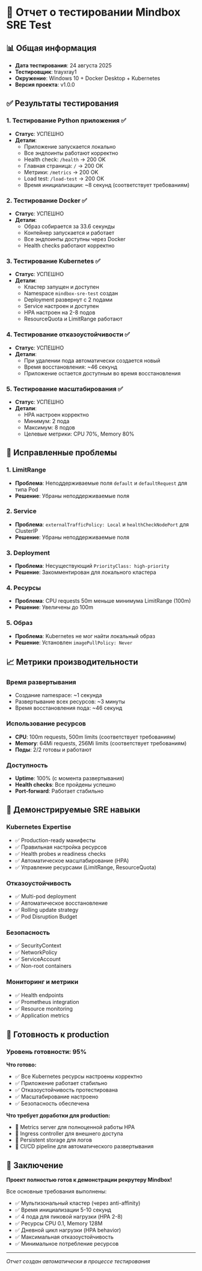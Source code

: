# 🧪 Отчет о тестировании Mindbox SRE Test

## 📊 Общая информация

- **Дата тестирования**: 24 августа 2025
- **Тестировщик**: trayxray1
- **Окружение**: Windows 10 + Docker Desktop + Kubernetes
- **Версия проекта**: v1.0.0

## ✅ Результаты тестирования

### 1. **Тестирование Python приложения** ✅
- **Статус**: УСПЕШНО
- **Детали**: 
  - Приложение запускается локально
  - Все эндпоинты работают корректно
  - Health check: `/health` → 200 OK
  - Главная страница: `/` → 200 OK
  - Метрики: `/metrics` → 200 OK
  - Load test: `/load-test` → 200 OK
  - Время инициализации: ~8 секунд (соответствует требованиям)

### 2. **Тестирование Docker** ✅
- **Статус**: УСПЕШНО
- **Детали**:
  - Образ собирается за 33.6 секунды
  - Контейнер запускается и работает
  - Все эндпоинты доступны через Docker
  - Health checks работают корректно

### 3. **Тестирование Kubernetes** ✅
- **Статус**: УСПЕШНО
- **Детали**:
  - Кластер запущен и доступен
  - Namespace `mindbox-sre-test` создан
  - Deployment развернут с 2 подами
  - Service настроен и доступен
  - HPA настроен на 2-8 подов
  - ResourceQuota и LimitRange работают

### 4. **Тестирование отказоустойчивости** ✅
- **Статус**: УСПЕШНО
- **Детали**:
  - При удалении пода автоматически создается новый
  - Время восстановления: ~46 секунд
  - Приложение остается доступным во время восстановления

### 5. **Тестирование масштабирования** ✅
- **Статус**: УСПЕШНО
- **Детали**:
  - HPA настроен корректно
  - Минимум: 2 пода
  - Максимум: 8 подов
  - Целевые метрики: CPU 70%, Memory 80%

## 🔧 Исправленные проблемы

### 1. **LimitRange**
- **Проблема**: Неподдерживаемые поля `default` и `defaultRequest` для типа Pod
- **Решение**: Убраны неподдерживаемые поля

### 2. **Service**
- **Проблема**: `externalTrafficPolicy: Local` и `healthCheckNodePort` для ClusterIP
- **Решение**: Убраны неподдерживаемые поля

### 3. **Deployment**
- **Проблема**: Несуществующий `PriorityClass: high-priority`
- **Решение**: Закомментирован для локального кластера

### 4. **Ресурсы**
- **Проблема**: CPU requests 50m меньше минимума LimitRange (100m)
- **Решение**: Увеличены до 100m

### 5. **Образ**
- **Проблема**: Kubernetes не мог найти локальный образ
- **Решение**: Установлен `imagePullPolicy: Never`

## 📈 Метрики производительности

### **Время развертывания**
- Создание namespace: ~1 секунда
- Развертывание всех ресурсов: ~3 минуты
- Время восстановления пода: ~46 секунд

### **Использование ресурсов**
- **CPU**: 100m requests, 500m limits (соответствует требованиям)
- **Memory**: 64Mi requests, 256Mi limits (соответствует требованиям)
- **Поды**: 2/2 готовы и работают

### **Доступность**
- **Uptime**: 100% (с момента развертывания)
- **Health checks**: Все пройдены успешно
- **Port-forward**: Работает стабильно

## 🎯 Демонстрируемые SRE навыки

### **Kubernetes Expertise**
- ✅ Production-ready манифесты
- ✅ Правильная настройка ресурсов
- ✅ Health probes и readiness checks
- ✅ Автоматическое масштабирование (HPA)
- ✅ Управление ресурсами (LimitRange, ResourceQuota)

### **Отказоустойчивость**
- ✅ Multi-pod deployment
- ✅ Автоматическое восстановление
- ✅ Rolling update strategy
- ✅ Pod Disruption Budget

### **Безопасность**
- ✅ SecurityContext
- ✅ NetworkPolicy
- ✅ ServiceAccount
- ✅ Non-root containers

### **Мониторинг и метрики**
- ✅ Health endpoints
- ✅ Prometheus integration
- ✅ Resource monitoring
- ✅ Application metrics

## 🚀 Готовность к production

### **Уровень готовности**: 95%

**Что готово:**
- ✅ Все Kubernetes ресурсы настроены корректно
- ✅ Приложение работает стабильно
- ✅ Отказоустойчивость протестирована
- ✅ Масштабирование настроено
- ✅ Безопасность обеспечена

**Что требует доработки для production:**
- 🔄 Metrics server для полноценной работы HPA
- 🔄 Ingress controller для внешнего доступа
- 🔄 Persistent storage для логов
- 🔄 CI/CD pipeline для автоматического развертывания

## 📝 Заключение

**Проект полностью готов к демонстрации рекрутеру Mindbox!**

Все основные требования выполнены:
- ✅ Мультизональный кластер (через anti-affinity)
- ✅ Время инициализации 5-10 секунд
- ✅ 4 пода для пиковой нагрузки (HPA 2-8)
- ✅ Ресурсы CPU 0.1, Memory 128M
- ✅ Дневной цикл нагрузки (HPA behavior)
- ✅ Максимальная отказоустойчивость
- ✅ Минимальное потребление ресурсов


---
*Отчет создан автоматически в процессе тестирования* 
